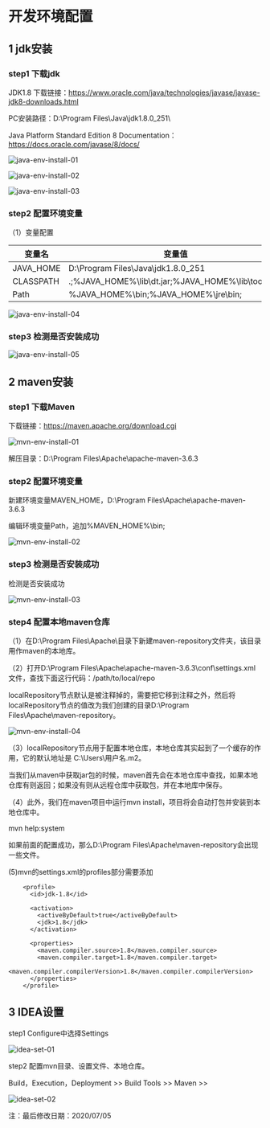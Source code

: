 # 开发环境配置
## 1 jdk安装
### step1 下载jdk
JDK1.8 下载链接：https://www.oracle.com/java/technologies/javase/javase-jdk8-downloads.html

PC安装路径：D:\Program Files\Java\jdk1.8.0_251\

Java Platform Standard Edition 8 Documentation：https://docs.oracle.com/javase/8/docs/

![java-env-install-01](./../../.vuepress/public/img/developmentEnv/javaInstall01.png)

![java-env-install-02](./../../.vuepress/public/img/developmentEnv/javaInstall02.png)

![java-env-install-03](./../../.vuepress/public/img/developmentEnv/javaInstall03.png)

### step2 配置环境变量

（1）变量配置

| 变量名 | 变量值 |
| --- | --- |
| JAVA_HOME | D:\Program Files\Java\jdk1.8.0_251 |
| CLASSPATH| .;%JAVA_HOME%\lib\dt.jar;%JAVA_HOME%\lib\tools.jar;|
| Path | %JAVA_HOME%\bin;%JAVA_HOME%\jre\bin; |

![java-env-install-04](./../../.vuepress/public/img/developmentEnv/javaInstall04.png)

### step3 检测是否安装成功

![java-env-install-05](./../../.vuepress/public/img/developmentEnv/javaInstall05.png)

## 2 maven安装
### step1 下载Maven

下载链接：https://maven.apache.org/download.cgi

![mvn-env-install-01](./../../.vuepress/public/img/developmentEnv/mvnInstall01.png)

解压目录：D:\Program Files\Apache\apache-maven-3.6.3

### step2 配置环境变量
新建环境变量MAVEN_HOME，D:\Program Files\Apache\apache-maven-3.6.3

编辑环境变量Path，追加%MAVEN_HOME%\bin;

![mvn-env-install-02](./../../.vuepress/public/img/developmentEnv/mvnInstall02.png)

### step3 检测是否安装成功
检测是否安装成功

![mvn-env-install-03](./../../.vuepress/public/img/developmentEnv/mvnInstall03.png)

### step4 配置本地maven仓库
（1）在D:\Program Files\Apache\目录下新建maven-repository文件夹，该目录用作maven的本地库。

（2）打开D:\Program Files\Apache\apache-maven-3.6.3\conf\settings.xml文件，查找下面这行代码：/path/to/local/repo

localRepository节点默认是被注释掉的，需要把它移到注释之外，然后将localRepository节点的值改为我们创建的目录D:\Program Files\Apache\maven-repository。

![mvn-env-install-04](./../../.vuepress/public/img/developmentEnv/mvnInstall04.png)

（3）localRepository节点用于配置本地仓库，本地仓库其实起到了一个缓存的作用，它的默认地址是 C:\Users\用户名.m2。

当我们从maven中获取jar包的时候，maven首先会在本地仓库中查找，如果本地仓库有则返回；如果没有则从远程仓库中获取包，并在本地库中保存。

（4）此外，我们在maven项目中运行mvn install，项目将会自动打包并安装到本地仓库中。

mvn help:system

如果前面的配置成功，那么D:\Program Files\Apache\maven-repository会出现一些文件。

(5)mvn的settings.xml的profiles部分需要添加
```
	<profile>
      <id>jdk-1.8</id>

      <activation>
	    <activeByDefault>true</activeByDefault>
        <jdk>1.8</jdk>
      </activation>
	  
	  <properties>
		<maven.compiler.source>1.8</maven.compiler.source>
		<maven.compiler.target>1.8</maven.compiler.target>
		<maven.compiler.compilerVersion>1.8</maven.compiler.compilerVersion>
	  </properties>
    </profile>
```

## 3 IDEA设置

step1 Configure中选择Settings

![idea-set-01](./../../.vuepress/public/img/developmentEnv/ideaSet01.png)

step2 配置mvn目录、设置文件、本地仓库。

Build，Execution，Deployment >> Build Tools >> Maven >> 

![idea-set-02](./../../.vuepress/public/img/developmentEnv/ideaSet02.png)




注：最后修改日期：2020/07/05




